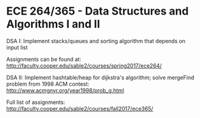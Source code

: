 # ECE 264/365 - Data Structures and Algorithms I and II

DSA I: Implement stacks/queues and sorting algorithm that depends on input list

Assignments can be found at: http://faculty.cooper.edu/sable2/courses/spring2017/ece264/

DSA II: Implement hashtable/heap for dijkstra's algorithm; solve mergeFind problem from 1998 ACM contest: http://www.acmgnyr.org/year1998/prob_g.html

Full list of assignments: http://faculty.cooper.edu/sable2/courses/fall2017/ece365/
